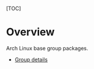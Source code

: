 [TOC]

# Overview
Arch Linux base group packages.

- [Group details](https://www.archlinux.org/groups/x86_64/base/)
